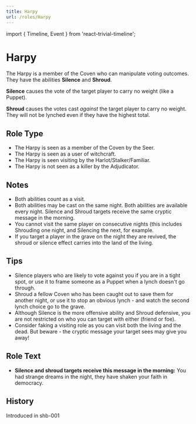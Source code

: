 ```yaml
---
title: Harpy
url: /roles/Harpy
---
```


import { Timeline, Event } from 'react-trivial-timeline';

# Harpy

The Harpy is a member of the Coven who can manipulate voting outcomes. They have the abilities **Silence** and **Shroud**.

**Silence** causes the vote of the target player to carry no weight (like a Puppet).

**Shroud** causes the votes cast _against_ the target player to carry no weight. They will not be lynched even if they have the highest total.

## Role Type

- The Harpy is seen as a member of the Coven by the Seer.
- The Harpy is seen as a user of witchcraft.
- The Harpy is seen visiting by the Harlot/Stalker/Familiar.
- The Harpy is not seen as a killer by the Adjudicator.

## Notes

- Both abilities count as a visit.
- Both abilities may be cast on the same night. Both abilities are available every night. Silence and Shroud targets receive the same cryptic message in the morning.
- You cannot visit the same player on consecutive nights (this includes Shrouding one night, and Silencing the next, for example.
- If you target a player in the grave on the night they are revived, the shroud or silence effect carries into the land of the living.

## Tips

- Silence players who are likely to vote against you if you are in a tight spot, or use it to frame someone as a Puppet when a lynch doesn't go through.
- Shroud a fellow Coven who has been caught out to save them for another night, or use it to stop an obvious lynch - and watch the second lynch choice go to the grave.
- Although Silence is the more offensive ability and Shroud defensive, you are not restricted on who you can target with either (friend or foe).
- Consider faking a visiting role as you can visit both the living and the dead. But beware - the cryptic message your target sees may give you away!

## Role Text

- **Silence and shroud targets receive this message in the morning:** You had strange dreams in the night, they have shaken your faith in democracy.

## History

<Timeline lineColor="white">
  <Event interval="2017-10-19">Introduced in shb-001</Event>
</Timeline>
